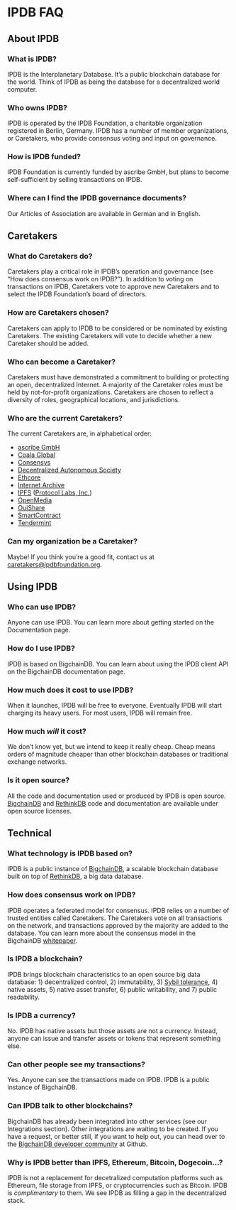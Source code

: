 # IPDB FAQ

## About IPDB
### What is IPDB?
IPDB is the Interplanetary Database. It’s a public blockchain database for the world. Think of IPDB as being the database for a decentralized world computer.

### Who owns IPDB?
IPDB is operated by the IPDB Foundation, a charitable organization registered in Berlin, Germany. IPDB has a number of member organizations, or Caretakers, who provide consensus voting and input on governance.

### How is IPDB funded?
IPDB Foundation is currently funded by ascribe GmbH, but plans to become self-sufficient by selling transactions on IPDB.

### Where can I find the IPDB governance documents?
Our Articles of Association are available in German and in English.

## Caretakers
### What do Caretakers do? 
Caretakers play a critical role in IPDB’s operation and governance (see “How does consensus work on IPDB?”). In addition to voting on transactions on IPDB, Caretakers vote to approve new Caretakers and to select the IPDB Foundation’s board of directors.

### How are Caretakers chosen?
Caretakers can apply to IPDB to be considered or be nominated by existing Caretakers. The existing Caretakers will vote to decide whether a new Caretaker should be added.

### Who can become a Caretaker?
Caretakers must have demonstrated a commitment to building or protecting an open, decentralized Internet. A majority of the Caretaker roles must be held by not-for-profit organizations. Caretakers are chosen to reflect a diversity of roles, geographical locations, and jurisdictions.

### Who are the current Caretakers?
The current Caretakers are, in alphabetical order:
- [ascribe GmbH](https://www.ascribe.io/)
- [Coala Global](http://coala.global/)
- [Consensys](https://consensys.net/)
- [Decentralized Autonomous Society](https://www.facebook.com/groups/579940655425355/)
- [Ethcore](https://ethcore.io/)
- [Internet Archive](https://archive.org/)
- [IPFS](https://ipfs.io/) ([Protocol Labs, Inc.](http://ipn.io/))
- [OpenMedia](https://openmedia.org/)
- [OuiShare](http://ouishare.net/en)
- [SmartContract](http://smartcontract.com/)
- [Tendermint](http://tendermint.com/)

### Can my organization be a Caretaker?
Maybe! If you think you’re a good fit, contact us at caretakers@ipdbfoundation.org. 

## Using IPDB
### Who can use IPDB?
Anyone can use IPDB. You can learn more about getting started on the Documentation page.

### How do I use IPDB?
IPDB is based on BigchainDB. You can learn about using the IPDB client API on the BigchainDB documentation page.

### How much does it cost to use IPDB?
When it launches, IPDB will be free to everyone. Eventually IPDB will start charging its heavy users. For most users, IPDB will remain free. 

### How much *will* it cost?
We don’t know yet, but we intend to keep it really cheap. Cheap means orders of magnitude cheaper than other blockchain databases or traditional exchange networks.

### Is it open source?
All the code and documentation used or produced by IPDB is open source. [BigchainDB](https://github.com/bigchaindb/bigchaindb) and [RethinkDB](https://github.com/rethinkdb/rethinkdb) code and documentation are available under open source licenses.

## Technical 

### What technology is IPDB based on?
IPDB is a public instance of [BigchainDB](https://www.bigchaindb.com/), a scalable blockchain database built on top of [RethinkDB](https://www.rethinkdb.com/), a big data database. 

### How does consensus work on IPDB?
IPDB operates a federated model for consensus. IPDB relies on a number of trusted entities called Caretakers. The Caretakers vote on all transactions on the network, and transactions approved by the majority are added to the database. You can learn more about the consensus model in the BigchainDB [whitepaper](https://www.bigchaindb.com/whitepaper/).

### Is IPDB a blockchain?
IPDB brings blockchain characteristics to an open source big data database: 1) decentralized control, 2) immutability, 3) [Sybil tolerance](https://en.wikipedia.org/wiki/Sybil_attack), 4) native assets, 5) native asset transfer, 6) public writability, and 7) public readability. 

### Is IPDB a currency?
No. IPDB has native assets but those assets are not a currency. Instead, anyone can issue and transfer assets or tokens that represent something else. 

### Can other people see my transactions? 
Yes. Anyone can see the transactions made on IPDB. IPDB is a public instance of BigchainDB.

### Can IPDB talk to other blockchains?
BigchainDB has already been integrated into other services (see our Integrations section). Other integrations are waiting to be created. If you have a request, or better still, if you want to help out, you can head over to the [BigchainDB developer community](https://github.com/bigchaindb/bigchaindb) at Github.

### Why is IPDB better than IPFS, Ethereum, Bitcoin, Dogecoin…?
IPDB is not a replacement for decetralized computation platforms such as Ethereum, file storage from IPFS, or cryptocurrencies such as Bitcoin. IPDB is *complimentary* to them. We see IPDB as filling a gap in the decentralized stack. 



